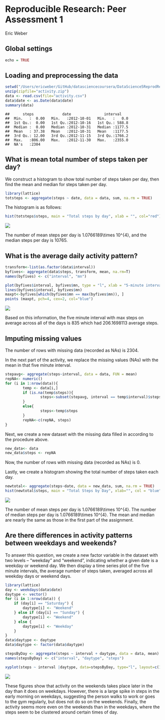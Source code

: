 # Reproducible Research: Peer Assessment 1
Eric Weber  
## Global settings

```r
echo = TRUE
```
## Loading and preprocessing the data

```r
setwd("/Users/ericweber/GitHub/datasciencecoursera/DataScience5ReprodResearch/RepData_PeerAssessment1")
unzip(zipfile="activity.zip")
data <- read.csv(file="activity.csv")
data$date <- as.Date(data$date)
summary(data)
```

```
##      steps             date               interval     
##  Min.   :  0.00   Min.   :2012-10-01   Min.   :   0.0  
##  1st Qu.:  0.00   1st Qu.:2012-10-16   1st Qu.: 588.8  
##  Median :  0.00   Median :2012-10-31   Median :1177.5  
##  Mean   : 37.38   Mean   :2012-10-31   Mean   :1177.5  
##  3rd Qu.: 12.00   3rd Qu.:2012-11-15   3rd Qu.:1766.2  
##  Max.   :806.00   Max.   :2012-11-30   Max.   :2355.0  
##  NA's   :2304
```

## What is mean total number of steps taken per day?
We construct a histogram to show total number of steps taken per day, then find the mean and median for steps taken per day.


```r
library(lattice)
totsteps <- aggregate(steps ~ date, data = data, sum, na.rm = TRUE)
```

The histogram is as follows:

```r
hist(totsteps$steps, main = "Total steps by day", xlab = "", col="red")
```

![](PA1_template_files/figure-html/unnamed-chunk-4-1.png) 

The number of mean steps per day is 1.0766189\times 10^{4}, and the median steps per day is 10765.

## What is the average daily activity pattern?

```r
transform<-list(as.factor(data$interval))
byfives<- aggregate(data$steps, transform, mean, na.rm=T)
names(byfives) <- c("interval", "mn")

plot(byfives$interval, byfives$mn, type = "l", xlab = "5-minute interval", main = "Daily Activity Pattern", ylab = "Average steps")
lines(byfives$interval, byfives$mn)
maxpt<-byfives[which(byfives$mn == max(byfives$mn)), ]
points (maxpt, pch=4, cex=2, col="blue")
```

![](PA1_template_files/figure-html/unnamed-chunk-5-1.png) 

Based on this information, the five minute interval with max steps on average across all of the days is 835 which had 206.1698113 average steps. 

## Imputing missing values

The number of rows with missing data (recorded as NAs) is 2304.

In the next part of the activity, we replace the missing values (NAs) with the mean in that five minute interval. 


```r
stepavg<- aggregate(steps~interval, data = data, FUN = mean)
repNA<- numeric()
for (i in 1:nrow(data)){
        temp <- data[i,]
        if (is.na(temp$steps)){
                steps<-subset(stepavg, interval == temp$interval)$steps
        }
        else{
                steps<-temp$steps
        }
        repNA<-c(repNA, steps)
}
```

Next, we create a new dataset with the missing data filled in according to the procedure above.


```r
new_data<- data
new_data$steps <- repNA
```
Now, the number of rows with missing data (recorded as NAs) is 0.

Lastly, we create a histogram showing the total number of steps taken each day.

```r
newtotal<- aggregate(steps~date, data = new_data, sum, na.rm = TRUE)
hist(newtotal$steps, main = "Total Steps by Day", xlab="", col = "blue")
```

![](PA1_template_files/figure-html/unnamed-chunk-8-1.png) 

The number of mean steps per day is 1.0766189\times 10^{4}. The number of median steps per day is 1.0766189\times 10^{4}. The mean and median are nearly the same as those in the first part of the assignment.

## Are there differences in activity patterns between weekdays and weekends?
To answer this question, we create a new factor variable in the dataset with two levels – “weekday” and “weekend”, indicating whether a given date is a weekday or weekend day. We then
display a time series plot of the five minute intervals, the average number of steps taken, averaged across all weekday days or weekend days. 


```r
library(lattice)
day <- weekdays(data$date)
daytype <- vector()
for (i in 1:nrow(data)) {
    if (day[i] == "Saturday") {
        daytype[i] <- "Weekend"
    } else if (day[i] == "Sunday") {
        daytype[i] <- "Weekend"
    } else {
        daytype[i] <- "Weekday"
    }
}
data$daytype <- daytype
data$daytype <- factor(data$daytype)

stepsByDay <- aggregate(steps ~ interval + daytype, data = data, mean)
names(stepsByDay) <- c("interval", "daytype", "steps")

xyplot(steps ~ interval |daytype, data=stepsByDay, type="l", layout=c(1, 2), xlab="5-Minute Interval", ylab="Mean Steps", main = "Activity on Weekdays and Weekends")
```

![](PA1_template_files/figure-html/unnamed-chunk-9-1.png) 

These figures show that activity on the weekends takes place later in the day than it does on weekdays. However, there is a large spike in steps in the early morning on weekdays, suggesting the person walks to work or goes to the gym regularly, but does not do so on the weekends. Finally, the activity seems more even on the weekends than in the weekdays, where the steps seem to be clustered around certain times of day. 
